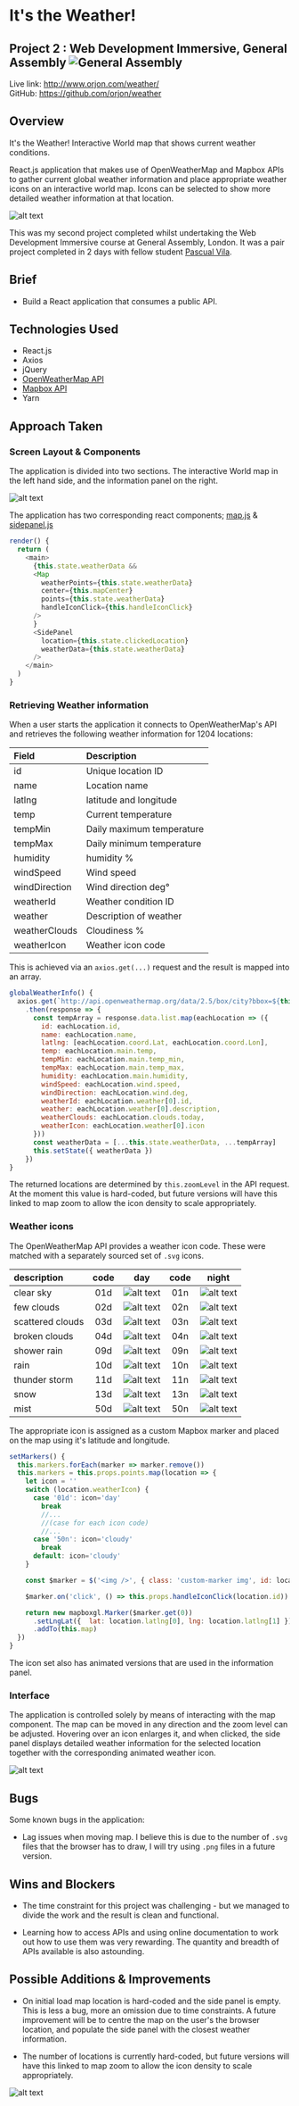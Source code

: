 # **It's the Weather!**
## Project 2 : Web Development Immersive, General Assembly ![General Assembly](images/readme/ga-logo.png "General Assembly logo")

Live link: http://www.orjon.com/weather/<br>
GitHub: https://github.com/orjon/weather

## Overview
It's the Weather! Interactive World map that shows current weather conditions.

React.js application that makes use of OpenWeatherMap and Mapbox APIs to gather current global weather information and place appropriate weather icons on an interactive world map. Icons can be selected to show more detailed weather information at that location.

![alt text](images/readme/weatherScreenRecording.gif "Its the Weather screen recording")

This was my second project completed whilst undertaking the Web Development Immersive course at General Assembly, London. It was a pair project completed in 2 days with fellow student [Pascual Vila](https://www.linkedin.com/in/pascual-vila-web-developer/).


## Brief

* Build a React application that consumes a public API.


## Technologies Used

* React.js
* Axios
* jQuery
* [OpenWeatherMap API]('https://openweathermap.org/api')
* [Mapbox API]('https://docs.mapbox.com/api/')
* Yarn

## Approach Taken

### Screen Layout & Components
The application is divided into two sections. The interactive World map in the left hand side, and the information panel on the right.

![alt text](images/readme/weatherScreenshotSaltLakeCity.jpg "Its the Weather screen shot - US")

The application has two corresponding react components; [map.js](src/components/map.js) & [sidepanel.js](src/components/sidepanel.js)

```JavaScript
render() {
  return (
    <main>
      {this.state.weatherData &&
      <Map
        weatherPoints={this.state.weatherData}
        center={this.mapCenter}
        points={this.state.weatherData}
        handleIconClick={this.handleIconClick}
      />
      }
      <SidePanel
        location={this.state.clickedLocation}
        weatherData={this.state.weatherData}
      />
    </main>
  )
}
```

### Retrieving  Weather information
When a user starts the application it connects to OpenWeatherMap's API and retrieves the following weather information for 1204 locations:


|Field | Description |
|:----|:----|
|id|Unique location ID|
| name | Location name|
|latlng| latitude and longitude|
| temp| Current temperature|
|tempMin| Daily maximum temperature|
|tempMax|Daily minimum temperature|
|humidity| humidity %|
|windSpeed| Wind speed|
|windDirection| Wind direction deg°|
|weatherId| Weather condition ID|
|weather| Description of weather|
|weatherClouds| Cloudiness %|
|weatherIcon| Weather icon code|

This is achieved via an `axios.get(...)` request and the result is mapped into an array.

```javascript
globalWeatherInfo() {
  axios.get(`http://api.openweathermap.org/data/2.5/box/city?bbox=${this.world}${this.zoomLevel}&APPID=${openweatherToken}`)
    .then(response => {
      const tempArray = response.data.list.map(eachLocation => ({
        id: eachLocation.id,
        name: eachLocation.name,
        latlng: [eachLocation.coord.Lat, eachLocation.coord.Lon],
        temp: eachLocation.main.temp,
        tempMin: eachLocation.main.temp_min,
        tempMax: eachLocation.main.temp_max,
        humidity: eachLocation.main.humidity,
        windSpeed: eachLocation.wind.speed,
        windDirection: eachLocation.wind.deg,
        weatherId: eachLocation.weather[0].id,
        weather: eachLocation.weather[0].description,
        weatherClouds: eachLocation.clouds.today,
        weatherIcon: eachLocation.weather[0].icon
      }))
      const weatherData = [...this.state.weatherData, ...tempArray]
      this.setState({ weatherData })
    })
}
```

The returned locations are determined by `this.zoomLevel` in the API request. At the moment this value is hard-coded, but future versions will have this linked to map zoom to allow the icon density to scale appropriately.
### Weather icons

The OpenWeatherMap API provides a weather icon code. These were matched with a separately sourced set of `.svg` icons.

|description| code | day | code | night |
|:----|:----:|:----:|:----:|:------:|
|clear sky |01d|![alt text](src/images/day.svg) |01n|![alt text](src/images/night.svg) |
|few clouds |02d|![alt text](src/images/cloudy-day-2.svg) |02n|![alt text](src/images/cloudy-night-2.svg)|
|scattered clouds |03d|![alt text](src/images/cloudy-day-3.svg) |03n|![alt text](src/images/cloudy-night-3.svg)|
|broken clouds |04d|![alt text](src/images/cloudy.svg) |04n|![alt text](src/images/cloudy.svg) |
|shower rain |09d|![alt text](src/images/rainy-5.svg) |09n|![alt text](src/images/rainy-5.svg)|
|rain |10d|![alt text](src/images/rainy-6.svg) |10n|![alt text](src/images/rainy-6.svg) |
|thunder storm |11d|![alt text](src/images/thunder.svg) |11n|![alt text](src/images/thunder.svg)|
|snow |13d|![alt text](src/images/snowy-6.svg) |13n|![alt text](src/images/snowy-6.svg) |
|mist |50d|![alt text](src/images/cloudy.svg) |50n|![alt text](src/images/cloudy.svg)   |    


The appropriate icon is assigned as a custom Mapbox marker and placed on the map using it's latitude and longitude.


```javascript
setMarkers() {
  this.markers.forEach(marker => marker.remove())
  this.markers = this.props.points.map(location => {
    let icon = ''
    switch (location.weatherIcon) {
      case '01d': icon='day'
        break
        //...
        //(case for each icon code)
        //...
      case '50n': icon='cloudy'
        break
      default: icon='cloudy'
    }

    const $marker = $('<img />', { class: 'custom-marker img', id: location.id , src: `./images/${icon}.svg`})

    $marker.on('click', () => this.props.handleIconClick(location.id))

    return new mapboxgl.Marker($marker.get(0))
      .setLngLat({  lat: location.latlng[0], lng: location.latlng[1] })
      .addTo(this.map)
  })
}
```

The icon set also has animated versions that are used in the information panel.

### Interface

The application is controlled solely by means of interacting with the map component. The map can be moved in any direction and the zoom level can be adjusted. Hovering over an icon enlarges it, and when clicked, the side panel displays detailed weather information for the selected location together with the corresponding animated weather icon.

 ![alt text](images/readme/weatherScreenRecordingInterface.gif "Its the Weather screen shot - Jamaica")


## Bugs
Some known bugs in the application:

* Lag issues when moving map. I believe this is due to the number of `.svg` files that the browser has to draw, I will try using `.png` files in a future version.

## Wins and Blockers
* The time constraint for this project was challenging - but we managed to divide the work and the result is clean and functional.

* Learning how to access APIs and using online documentation to work out how to use them was very rewarding. The quantity and breadth of APIs available is also astounding.


## Possible Additions & Improvements

* On initial load  map location is hard-coded and the side panel is empty. This is less a bug, more an omission due to time constraints. A future improvement will be to centre the map on the user's the browser location, and populate the side panel with the closest weather information.

* The number of locations is currently hard-coded, but future versions will have this linked to map zoom to allow the icon density to scale appropriately.

 ![alt text](images/readme/weatherScreenshotWorld.jpg "Its the Weather screen shot - World")

